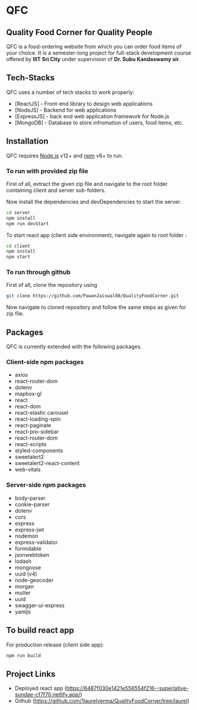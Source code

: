 # QFC
## Quality Food Corner for Quality People

QFC is a food-ordering website from which you can order food items of your choice. It is a semester-long project for full-stack development course offered by **IIIT Sri City** under supervision of **Dr. Subu Kandaswamy sir**. 

## Tech-Stacks

QFC uses a number of tech stacks to work properly:

- [ReactJS] - Front-end library to design web applications
- [NodeJS] - Backend for web applications
- [ExpressJS] - back end web application framework for Node.js
- [MongoDB] - Database to store infromation of users, food items, etc.

## Installation

QFC requires [Node.js](https://nodejs.org/) v12+ and [npm](https://www.npmjs.com/) v6+ to run.

### To run with provided zip file
First of all, extract the given zip file and navigate to the root folder containing client and server sub-folders.

Now install the dependencies and devDependencies to start the server.
```sh
cd server
npm install
npm run devStart
```

To start react app (client side environment), navigate again to root folder :

```sh
cd client
npm install
npm start
```

### To run through github
First of all, clone the repository using 
```sh
git clone https://github.com/PawanJaiswal08/QualityFoodCorner.git
```
Now navigate to cloned repository and follow the same steps as given for zip file.

## Packages

QFC is currently extended with the following packages.

### Client-side npm packages
- axios
- react-router-dom
- dotenv
- mapbox-gl
- react
- react-dom
- react-elastic carousel
- react-loading-spin
- react-paginate
- react-pro-sidebar
- react-router-dom
- react-scripts
- styled-components
- sweetalert2
- sweetalert2-react-content
- web-vitals

### Server-side npm packages
- body-parser
- cookie-parser
- dotenv
- cors
- express
- express-jwt
- nodemon
- express-validator
- formidable
- jsonwebtoken
- lodash
- mongoose
- uuid (v4)
- node-geocoder
- morgan
- multer
- uuid
- swagger-ui-express
- yamljs


## To build react app

For production release (client side app):

```sh
npm run build
```

## Project Links
- Deployed react app (https://6487f030e1421e556554f216--superlative-sundae-cf7f70.netlify.app/)
- Github (https://github.com/1laurelverma/QualityFoodCorner/tree/laurel)
